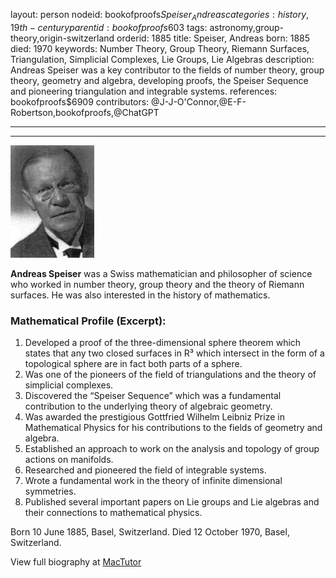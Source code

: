 layout: person
nodeid: bookofproofs$Speiser_Andreas
categories: history,19th-century
parentid: bookofproofs$603
tags: astronomy,group-theory,origin-switzerland
orderid: 1885
title: Speiser, Andreas
born: 1885
died: 1970
keywords: Number Theory, Group Theory, Riemann Surfaces, Triangulation, Simplicial Complexes, Lie Groups, Lie Algebras
description: Andreas Speiser was a key contributor to the fields of number theory, group theory, geometry and algebra, developing proofs, the Speiser Sequence and pioneering triangulation and integrable systems.
references: bookofproofs$6909
contributors: @J-J-O'Connor,@E-F-Robertson,bookofproofs,@ChatGPT

---



---

![Speiser_Andreas.jpg](https://github.com/bookofproofs/bookofproofs.github.io/blob/main/_sources/_assets/images/portraits/Speiser_Andreas.jpg?raw=true)

**Andreas Speiser** was a Swiss mathematician and philosopher of science who worked in number theory, group theory and the theory of Riemann surfaces. He was also interested in the history of mathematics.

### Mathematical Profile (Excerpt):
1. Developed a proof of the three-dimensional sphere theorem which states that any two closed surfaces in R³ which intersect in the form of a topological sphere are in fact both parts of a sphere.
2. Was one of the pioneers of the field of triangulations and the theory of simplicial complexes.
3. Discovered the “Speiser Sequence” which was a fundamental contribution to the underlying theory of algebraic geometry.
4. Was awarded the prestigious Gottfried Wilhelm Leibniz Prize in Mathematical Physics for his contributions to the fields of geometry and algebra.
5. Established an approach to work on the analysis and topology of group actions on manifolds.
6. Researched and pioneered the field of integrable systems.
7. Wrote a fundamental work in the theory of infinite dimensional symmetries.
8. Published several important papers on Lie groups and Lie algebras and their connections to mathematical physics.

Born 10 June 1885, Basel, Switzerland. Died 12 October 1970, Basel, Switzerland.

View full biography at [MacTutor](https://mathshistory.st-andrews.ac.uk/Biographies/Speiser_Andreas/)
